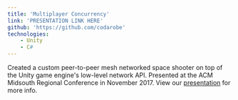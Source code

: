 ```yaml
---
title: 'Multiplayer Concurrency'
link: 'PRESENTATION LINK HERE'
github: 'https://github.com/codarobe'
technologies:
    - Unity
    - C#
---
```

Created a custom peer-to-peer mesh networked space shooter on top of the Unity game engine's low-level network API.  Presented at the ACM Midsouth Regional Conference in November 2017.  View our [presentation]() for more info.